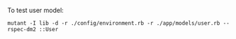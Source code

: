 To test user model:

`mutant -I lib -d -r ./config/environment.rb -r ./app/models/user.rb --rspec-dm2 ::User`
